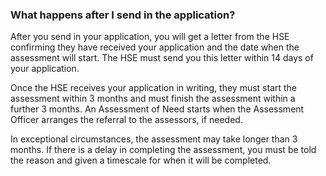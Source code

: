###  What happens after I send in the application?

After you send in your application, you will get a letter from the HSE
confirming they have received your application and the date when the
assessment will start. The HSE must send you this letter within 14 days of
your application.

Once the HSE receives your application in writing, they must start the
assessment within 3 months and must finish the assessment within a further 3
months. An Assessment of Need starts when the Assessment Officer arranges the
referral to the assessors, if needed.

In exceptional circumstances, the assessment may take longer than 3 months. If
there is a delay in completing the assessment, you must be told the reason and
given a timescale for when it will be completed.

